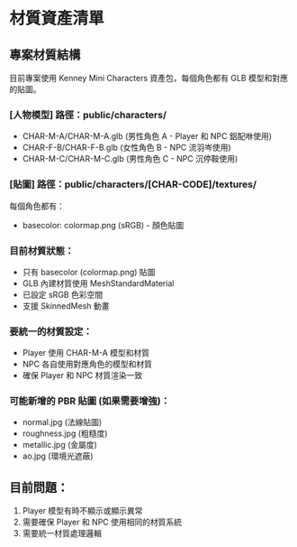 # 材質資產清單

## 專案材質結構

目前專案使用 Kenney Mini Characters 資產包，每個角色都有 GLB 模型和對應的貼圖。

### [人物模型] 路徑：public/characters/
- CHAR-M-A/CHAR-M-A.glb (男性角色 A - Player 和 NPC 鋁配咻使用)
- CHAR-F-B/CHAR-F-B.glb (女性角色 B - NPC 流羽岑使用)  
- CHAR-M-C/CHAR-M-C.glb (男性角色 C - NPC 沉停鞍使用)

### [貼圖] 路徑：public/characters/[CHAR-CODE]/textures/
每個角色都有：
- basecolor: colormap.png (sRGB) - 顏色貼圖

### 目前材質狀態：
- 只有 basecolor (colormap.png) 貼圖
- GLB 內建材質使用 MeshStandardMaterial
- 已設定 sRGB 色彩空間
- 支援 SkinnedMesh 動畫

### 要統一的材質設定：
- Player 使用 CHAR-M-A 模型和材質
- NPC 各自使用對應角色的模型和材質  
- 確保 Player 和 NPC 材質渲染一致

### 可能新增的 PBR 貼圖 (如果需要增強)：
- normal.jpg (法線貼圖)
- roughness.jpg (粗糙度)
- metallic.jpg (金屬度)
- ao.jpg (環境光遮蔽)

## 目前問題：
1. Player 模型有時不顯示或顯示異常
2. 需要確保 Player 和 NPC 使用相同的材質系統
3. 需要統一材質處理邏輯